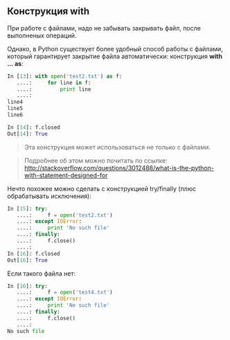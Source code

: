 ## Конструкция with
При работе с файлами, надо не забывать закрывать файл, после выполненых операций.

Однако, в Python существует более удобный способ работы с файлами, который гарантирует закрытие файла автоматически: конструкция __with ... as__:
```python
In [13]: with open('test2.txt') as f:
   ....:     for line in f:
   ....:         print line
   ....:         
line4
line5
line6

In [14]: f.closed
Out[14]: True
```


> Эта конструкция может использоваться не только с файлами.

> Подробнее об этом можно почитать по ссылке: http://stackoverflow.com/questions/3012488/what-is-the-python-with-statement-designed-for


Нечто похожее можно сделать с конструкцией try/finally (плюс обрабатывать исключения):
```python
In [15]: try:
   ....:     f = open('test2.txt')
   ....: except IOError:
   ....:     print 'No such file'
   ....: finally:
   ....:     f.close()
   ....:     
In [16]: f.closed
Out[16]: True
```

Если такого файла нет:
```python
In [16]: try:
   ....:     f = open('test4.txt')
   ....: except IOError:
   ....:     print 'No such file'
   ....: finally:
   ....:     f.close()
   ....:     
No such file
```
